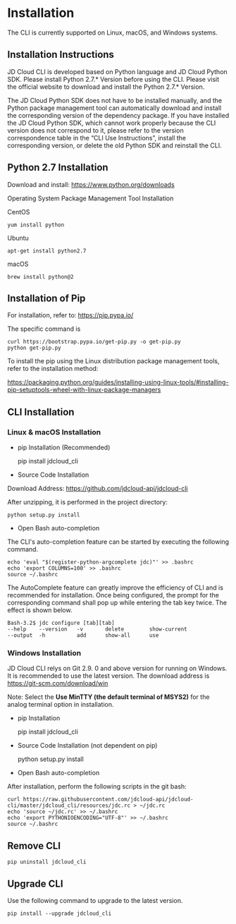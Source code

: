 
# Installation #

The CLI is currently supported on Linux, macOS, and Windows systems.

## Installation Instructions ##

JD Cloud CLI is developed based on Python language and JD Cloud Python SDK. Please install Python 2.7.* Version before using the CLI. Please visit the official website to download and install the Python 2.7.* Version.

The JD Cloud Python SDK does not have to be installed manually, and the Python package management tool can automatically download and install the corresponding version of the dependency package. If you have installed the JD Cloud Python SDK, which cannot work properly because the CLI version does not correspond to it, please refer to the version correspondence table in the “CLI Use Instructions”, install the corresponding version, or delete the old Python SDK and reinstall the CLI.

  

## Python 2.7 Installation ##

Download and install: https://www.python.org/downloads

Operating System Package Management Tool Installation

CentOS  


	yum install python


Ubuntu


	apt-get install python2.7


macOS


	brew install python@2


## Installation of Pip ##

For installation, refer to: https://pip.pypa.io/

The specific command is 

	curl https://bootstrap.pypa.io/get-pip.py -o get-pip.py
	python get-pip.py


To install the pip using the Linux distribution package management tools, refer to the installation method:

https://packaging.python.org/guides/installing-using-linux-tools/#installing-pip-setuptools-wheel-with-linux-package-managers



## CLI Installation ##

### Linux & macOS Installation ###

- pip Installation (Recommended)


	pip install jdcloud_cli


- Source Code Installation

Download Address: https://github.com/jdcloud-api/jdcloud-cli

After unzipping, it is performed in the project directory:


	python setup.py install


- Open Bash auto-completion

The CLI's auto-completion feature can be started by executing the following command.


	echo 'eval "$(register-python-argcomplete jdc)"' >> .bashrc
	echo 'export COLUMNS=100' >> .bashrc
	source ~/.bashrc


The AutoComplete feature can greatly improve the efficiency of CLI and is recommended for installation. Once being configured, the prompt for the corresponding command shall pop up while entering the tab key twice. The effect is shown below. 

	Bash-3.2$ jdc configure [tab][tab]
	--help    --version   -v       delete        show-current
	--output  -h          add      show-all      use


### Windows Installation ###

JD Cloud CLI relys on Git 2.9. 0 and above version for running on Windows. It is recommended to use the latest version. The download address is https://git-scm.com/download/win

Note: Select the **Use MinTTY (the default terminal of MSYS2)** for the analog terminal option in installation.

                                               


- pip Installation


	pip install jdcloud_cli


- Source Code Installation (not dependent on pip)


	python setup.py install


- Open Bash auto-completion

After installation, perform the following scripts in the git bash:

	curl https://raw.githubusercontent.com/jdcloud-api/jdcloud-cli/master/jdcloud_cli/resources/jdc.rc > ~/jdc.rc
	echo 'source ~/jdc.rc' >> ~/.bashrc
	echo 'export PYTHONIOENCODING="UTF-8"' >> ~/.bashrc
	source ~/.bashrc


## Remove CLI ##


	pip uninstall jdcloud_cli


## Upgrade CLI ##

Use the following command to upgrade to the latest version.

	pip install --upgrade jdcloud_cli
